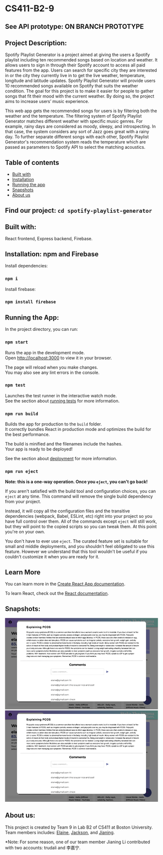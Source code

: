 # CS411-B2-9
## See API prototype: ON BRANCH PROTOTYPE

## Project Description:  
Spotify Playlist Generator is a project aimed at giving the users a Spotify playlist including ten recommended songs based on location and weather. It allows users to sign in through their Spotify account to access all paid features from the app. Users can search for specific city they are interested in or the city they currently live in to get the live weather, temperature, longitude and latitude updates. Spotify Playlist Generator will provide users 10 recommended songs available on Spotify that suits the weather condition. The goal for this project is to make it easier for people to gather songs that fit their mood with the current weather. By doing so, the project aims to increase users’ music experience.

This web app gets the recommended songs for users is by filtering both the weather and the temperature. The filtering system of Spotify Playlist Generator matches different weather with specific music genres. For example, rainy days are considered as moody, sleepy, and introspecting. In that case, the system considers any sort of Jazz goes great with a rainy day. To further separate different songs with each other, Spotify Playlist Generator's recommendation system reads the temperature which are passed as parameters to Spotify API to select the matching acoustics.

## Table of contents

- [Built with](#built-with)
- [Installation](#installation-npm-and-firebase)
- [Running the app](#running-the-app)
- [Snapshots](#snapshots)
- [About us](#about-us)

## Find our project: `cd spotify-playlist-generator`

## Built with:  
React frontend, Express backend, Firebase.

## Installation: npm and Firebase 
 
 Install dependencies:
### `npm i`
 Install firebase:
### `npm install firebase` 


## Running the App:

In the project directory, you can run:

### `npm start`

Runs the app in the development mode.\
Open [http://localhost:3000](http://localhost:3000) to view it in your browser.

The page will reload when you make changes.\
You may also see any lint errors in the console.

### `npm test`

Launches the test runner in the interactive watch mode.\
See the section about [running tests](https://facebook.github.io/create-react-app/docs/running-tests) for more information.

### `npm run build`

Builds the app for production to the `build` folder.\
It correctly bundles React in production mode and optimizes the build for the best performance.

The build is minified and the filenames include the hashes.\
Your app is ready to be deployed!

See the section about [deployment](https://facebook.github.io/create-react-app/docs/deployment) for more information.

### `npm run eject`

**Note: this is a one-way operation. Once you `eject`, you can't go back!**

If you aren't satisfied with the build tool and configuration choices, you can `eject` at any time. This command will remove the single build dependency from your project.

Instead, it will copy all the configuration files and the transitive dependencies (webpack, Babel, ESLint, etc) right into your project so you have full control over them. All of the commands except `eject` will still work, but they will point to the copied scripts so you can tweak them. At this point you're on your own.

You don't have to ever use `eject`. The curated feature set is suitable for small and middle deployments, and you shouldn't feel obligated to use this feature. However we understand that this tool wouldn't be useful if you couldn't customize it when you are ready for it.

## Learn More

You can learn more in the [Create React App documentation](https://facebook.github.io/create-react-app/docs/getting-started).

To learn React, check out the [React documentation](https://reactjs.org/).


## Snapshots:
<img height="300" src="https://github.com/elaineleiyoung/StakeTheStigma/blob/master/assets/screenshot5.png"/>
<img height="300" src="https://github.com/elaineleiyoung/StakeTheStigma/blob/master/assets/screenshot5.png"/>

## About us:
This project is created by Team 9 in Lab B2 of CS411 at Boston University. Team members includes: [Elaine](https://github.com/elaineleiyoung), [Jackson](https://github.com/Swaggermuffin64), and [Jianing](https://github.com/trudali).

*Note: For some reason, one of our team member Jianing Li contributed with two accounts: trudali and 李嘉宁.
